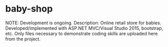 # baby-shop

NOTE: Development is ongoing.
Description: Online retail store for babies. Developed/implemented with ASP.NET MVC/Visual Studio 2015, bootstrap, etc.
Only files necessary to demonstrate coding skills are uploaded here from the project.
